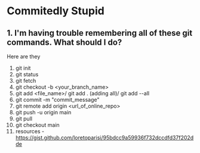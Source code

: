 # Commitedly Stupid

## 1. I'm having trouble remembering all of these git commands. What should I do?

Here are they
1. git init
2. git status
3. git fetch
4. git checkout -b <your_branch_name>
5. git add <file_name>/ git add . (adding all)/ git add --all
6. git commit -m "commit_message"
7. git remote add origin <url_of_online_repo>
8. git push -u origin main
9. git pull
10. git checkout main
11. resources - https://gist.github.com/loretoparisi/95bdcc9a59936f732dccdfd37f202dde




